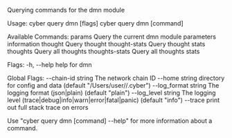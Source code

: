 Querying commands for the dmn module

Usage:
  cyber query dmn [flags]
  cyber query dmn [command]

Available Commands:
  params         Query the current dmn module parameters information
  thought        Query thought
  thought-stats  Query thought stats
  thoughts       Query all thoughts
  thoughts-stats Query all thoughts stats

Flags:
  -h, --help   help for dmn

Global Flags:
      --chain-id string     The network chain ID
      --home string         directory for config and data (default "/Users/user//.cyber")
      --log_format string   The logging format (json|plain) (default "plain")
      --log_level string    The logging level (trace|debug|info|warn|error|fatal|panic) (default "info")
      --trace               print out full stack trace on errors

Use "cyber query dmn [command] --help" for more information about a command.
